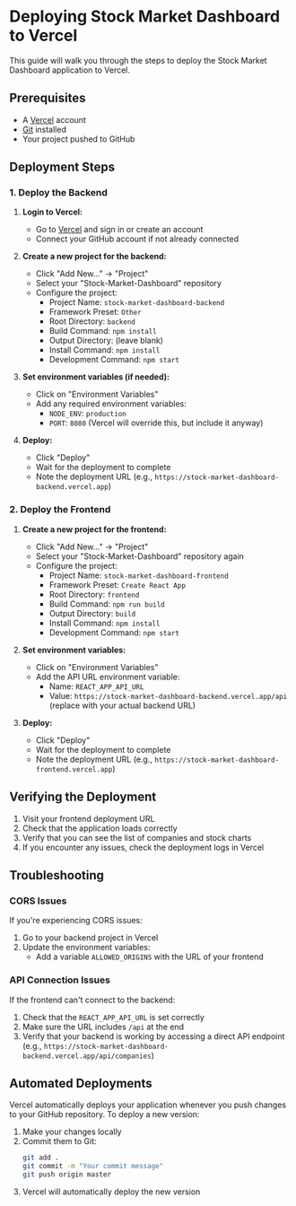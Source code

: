 # Deploying Stock Market Dashboard to Vercel

This guide will walk you through the steps to deploy the Stock Market Dashboard application to Vercel.

## Prerequisites

- A [Vercel](https://vercel.com) account
- [Git](https://git-scm.com/) installed
- Your project pushed to GitHub

## Deployment Steps

### 1. Deploy the Backend

1. **Login to Vercel:**
   - Go to [Vercel](https://vercel.com) and sign in or create an account
   - Connect your GitHub account if not already connected

2. **Create a new project for the backend:**
   - Click "Add New..." → "Project"
   - Select your "Stock-Market-Dashboard" repository
   - Configure the project:
     - Project Name: `stock-market-dashboard-backend`
     - Framework Preset: `Other`
     - Root Directory: `backend`
     - Build Command: `npm install`
     - Output Directory: (leave blank)
     - Install Command: `npm install`
     - Development Command: `npm start`

3. **Set environment variables (if needed):**
   - Click on "Environment Variables"
   - Add any required environment variables:
     - `NODE_ENV`: `production`
     - `PORT`: `8080` (Vercel will override this, but include it anyway)

4. **Deploy:**
   - Click "Deploy"
   - Wait for the deployment to complete
   - Note the deployment URL (e.g., `https://stock-market-dashboard-backend.vercel.app`)

### 2. Deploy the Frontend

1. **Create a new project for the frontend:**
   - Click "Add New..." → "Project"
   - Select your "Stock-Market-Dashboard" repository again
   - Configure the project:
     - Project Name: `stock-market-dashboard-frontend`
     - Framework Preset: `Create React App`
     - Root Directory: `frontend`
     - Build Command: `npm run build`
     - Output Directory: `build`
     - Install Command: `npm install`
     - Development Command: `npm start`

2. **Set environment variables:**
   - Click on "Environment Variables"
   - Add the API URL environment variable:
     - Name: `REACT_APP_API_URL`
     - Value: `https://stock-market-dashboard-backend.vercel.app/api` (replace with your actual backend URL)

3. **Deploy:**
   - Click "Deploy"
   - Wait for the deployment to complete
   - Note the deployment URL (e.g., `https://stock-market-dashboard-frontend.vercel.app`)

## Verifying the Deployment

1. Visit your frontend deployment URL
2. Check that the application loads correctly
3. Verify that you can see the list of companies and stock charts
4. If you encounter any issues, check the deployment logs in Vercel

## Troubleshooting

### CORS Issues

If you're experiencing CORS issues:

1. Go to your backend project in Vercel
2. Update the environment variables:
   - Add a variable `ALLOWED_ORIGINS` with the URL of your frontend

### API Connection Issues

If the frontend can't connect to the backend:

1. Check that the `REACT_APP_API_URL` is set correctly
2. Make sure the URL includes `/api` at the end
3. Verify that your backend is working by accessing a direct API endpoint (e.g., `https://stock-market-dashboard-backend.vercel.app/api/companies`)

## Automated Deployments

Vercel automatically deploys your application whenever you push changes to your GitHub repository. To deploy a new version:

1. Make your changes locally
2. Commit them to Git:
   ```bash
   git add .
   git commit -m "Your commit message"
   git push origin master
   ```
3. Vercel will automatically deploy the new version

